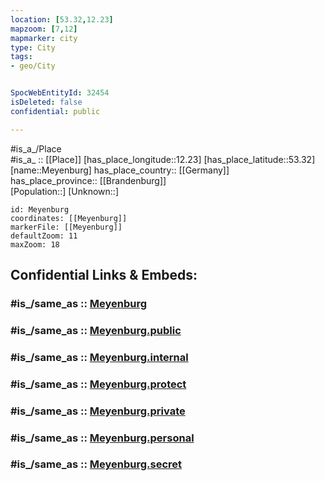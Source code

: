 ```yaml
---
location: [53.32,12.23] 
mapzoom: [7,12] 
mapmarker: city 
type: City
tags:
- geo/City


SpocWebEntityId: 32454
isDeleted: false
confidential: public

---
```

#is_a_/Place  
#is_a_ :: [[Place]] 
[has_place_longitude::12.23] 
[has_place_latitude::53.32] 
[name::Meyenburg] 
has_place_country:: [[Germany]]  
has_place_province:: [[Brandenburg]]  
[Population::] 
[Unknown::] 


```leaflet
id: Meyenburg
coordinates: [[Meyenburg]] 
markerFile: [[Meyenburg]] 
defaultZoom: 11 
maxZoom: 18
```


## Confidential Links & Embeds: 

### #is_/same_as :: [Meyenburg](/_Standards/Earth/Continent/Europe/Europe~Central/Germany/Germany~East/Brandenburg/counties~Brandenburg/Prignitz/cities~Prignitz/Meyenburg.md) 

### #is_/same_as :: [Meyenburg.public](/_public/Earth/Continent/Europe/Europe~Central/Germany/Germany~East/Brandenburg/counties~Brandenburg/Prignitz/cities~Prignitz/Meyenburg.public.md) 

### #is_/same_as :: [Meyenburg.internal](/_internal/Earth/Continent/Europe/Europe~Central/Germany/Germany~East/Brandenburg/counties~Brandenburg/Prignitz/cities~Prignitz/Meyenburg.internal.md) 

### #is_/same_as :: [Meyenburg.protect](/_protect/Earth/Continent/Europe/Europe~Central/Germany/Germany~East/Brandenburg/counties~Brandenburg/Prignitz/cities~Prignitz/Meyenburg.protect.md) 

### #is_/same_as :: [Meyenburg.private](/_private/Earth/Continent/Europe/Europe~Central/Germany/Germany~East/Brandenburg/counties~Brandenburg/Prignitz/cities~Prignitz/Meyenburg.private.md) 

### #is_/same_as :: [Meyenburg.personal](/_personal/Earth/Continent/Europe/Europe~Central/Germany/Germany~East/Brandenburg/counties~Brandenburg/Prignitz/cities~Prignitz/Meyenburg.personal.md) 

### #is_/same_as :: [Meyenburg.secret](/_secret/Earth/Continent/Europe/Europe~Central/Germany/Germany~East/Brandenburg/counties~Brandenburg/Prignitz/cities~Prignitz/Meyenburg.secret.md)

